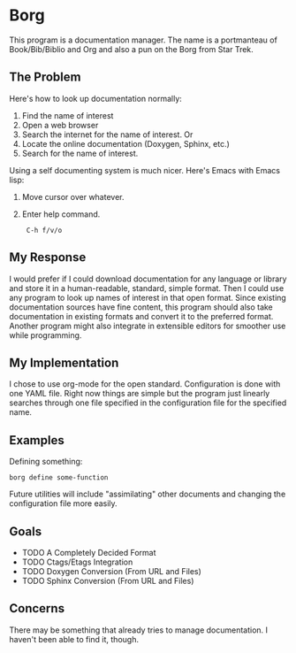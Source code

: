 # Borg #

This program is a documentation manager. The name is a portmanteau of Book/Bib/Biblio and
Org and also a pun on the Borg from Star Trek.

## The Problem ##

Here's how to look up documentation normally:

1. Find the name of interest
2. Open a web browser
3. Search the internet for the name of interest.
Or
3. Locate the online documentation (Doxygen, Sphinx, etc.)
4. Search for the name of interest.

Using a self documenting system is much nicer. Here's Emacs with Emacs lisp:

1. Move cursor over whatever.
2. Enter help command.

        C-h f/v/o

## My Response ##

I would prefer if I could download documentation for any language or library and
store it in a human-readable, standard, simple format. Then I could use any
program to look up names of interest in that open format. Since existing
documentation sources have fine content, this program should also take
documentation in existing formats and convert it to the preferred
format. Another program might also integrate in extensible editors for smoother
use while programming.

## My Implementation ##

I chose to use org-mode for the open standard. Configuration is done with one
YAML file. Right now things are simple but the program just linearly searches
through one file specified in the configuration file for the specified name.

## Examples ##

Defining something:

    borg define some-function

Future utilities will include "assimilating" other documents and changing the
configuration file more easily.

## Goals ##

* TODO A Completely Decided Format
* TODO Ctags/Etags Integration
* TODO Doxygen Conversion (From URL and Files)
* TODO Sphinx Conversion (From URL and Files)

## Concerns ##

There may be something that already tries to manage documentation. I haven't
been able to find it, though.
